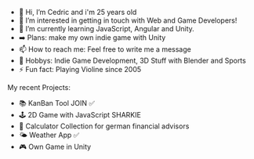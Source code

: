 - 👋 Hi, I’m Cedric and i'm 25 years old
- 👀 I’m interested in getting in touch with Web and Game Developers!
- 🌱 I’m currently learning JavaScript, Angular and Unity.
- :arrow_right: Plans: make my own indie game with Unity
- 📫 How to reach me: Feel free to write me a message 
- :star_struck: Hobbys: Indie Game Development, 3D Stuff with Blender and Sports
- ⚡ Fun fact: Playing Violine since 2005

My recent Projects: 

- :books: KanBan Tool JOIN :white_check_mark:
- :joystick: 2D Game with JavaScript SHARKIE
- :toolbox: Calculator Collection for german financial advisors 
- :sun_behind_small_cloud: Weather App :white_check_mark:
- :video_game: Own Game in Unity 


